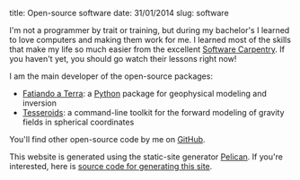 title: Open-source software
date: 31/01/2014
slug: software

I'm not a programmer by trait or training,
but during my bachelor's
I learned to love computers and
making them work for me.
I learned most of the skills
that make my life so much easier
from the excellent [Software Carpentry](http://software-carpentry.org/).
If you haven't yet, you should go watch their lessons right now!

I am the main developer of the open-source packages:

* [Fatiando a Terra](http://www.fatiando.org): a
  [Python](http://www.python.org) package for geophysical modeling and
  inversion
* [Tesseroids](http://leouieda.github.io/tesseroids/): a command-line toolkit
  for the forward modeling of gravity fields in spherical coordinates

You'll find other open-source code by me on
[GitHub](https://github.com/leouieda).

This website is generated using the static-site generator
[Pelican](http://blog.getpelican.com/).
If you're interested,
here is [source code for generating this site](
https://github.com/leouieda/website).
